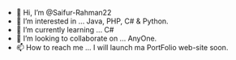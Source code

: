 - 👋 Hi, I’m @Saifur-Rahman22
- 👀 I’m interested in ... Java, PHP, C# & Python.
- 🌱 I’m currently learning ... C#
- 💞️ I’m looking to collaborate on ... AnyOne.
- 📫 How to reach me ... I will launch ma PortFolio web-site soon.
